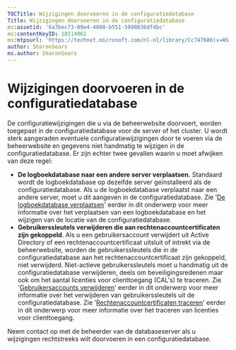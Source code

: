 ```yaml
---
TOCTitle: Wijzigingen doorvoeren in de configuratiedatabase
Title: Wijzigingen doorvoeren in de configuratiedatabase
ms:assetid: '6a7bec73-09e4-4060-b551-5990836df4bc'
ms:contentKeyID: 18114061
ms:mtpsurl: 'https://technet.microsoft.com/nl-nl/library/Cc747606(v=WS.10)'
author: SharonSears
ms.author: SharonSears
---
```


Wijzigingen doorvoeren in de configuratiedatabase
=================================================

De configuratiewijzigingen die u via de beheerwebsite doorvoert, worden toegepast in de configuratiedatabase voor de server of het cluster. U wordt sterk aangeraden eventuele configuratiewijzigingen door te voeren via de beheerwebsite en gegevens niet handmatig te wijzigen in de configuratiedatabase. Er zijn echter twee gevallen waarin u moet afwijken van deze regel:

-   **De logboekdatabase naar een andere server verplaatsen.** Standaard wordt de logboekdatabase op dezelfde server geïnstalleerd als de configuratiedatabase. Als u de logboekdatabase verplaatst naar een andere server, moet u dit aangeven in de configuratiedatabase. Zie '[De logboekdatabase verplaatsen](https://technet.microsoft.com/34ea8045-dc94-422e-9601-29927cfc1534)' eerder in dit onderwerp voor meer informatie over het verplaatsen van een logboekdatabase en het wijzigen van de locatie van de configuratiedatabase.
-   **Gebruikerssleutels verwijderen die aan rechtenaccountcertificaten zijn gekoppeld**. Als u een gebruikersaccount verwijdert uit Active Directory of een rechtenaccountcertificaat uitsluit of intrekt via de beheerwebsite, worden de gebruikerssleutels die in de configuratiedatabase aan het rechtenaccountcertificaat zijn gekoppeld, niet verwijderd. Niet-actieve gebruikerssleutels moet u handmatig uit de configuratiedatabase verwijderen, deels om beveiligingsredenen maar ook om het aantal licenties voor clienttoegang (CAL's) te traceren. Zie '[Gebruikersaccounts verwijderen](https://technet.microsoft.com/bf73b141-d4d1-4807-a773-3aaff58b0db6)' eerder in dit onderwerp voor meer informatie over het verwijderen van gebruikerssleutels uit de configuratiedatabase. Zie '[Rechtenaccountcertificaten traceren](https://technet.microsoft.com/5bb0f3cf-fc44-4e60-a93f-c789d6f8a902)' eerder in dit onderwerp voor meer informatie over het traceren van licenties voor clienttoegang.

Neem contact op met de beheerder van de databaseserver als u wijzigingen rechtstreeks wilt doorvoeren in een configuratiedatabase.

